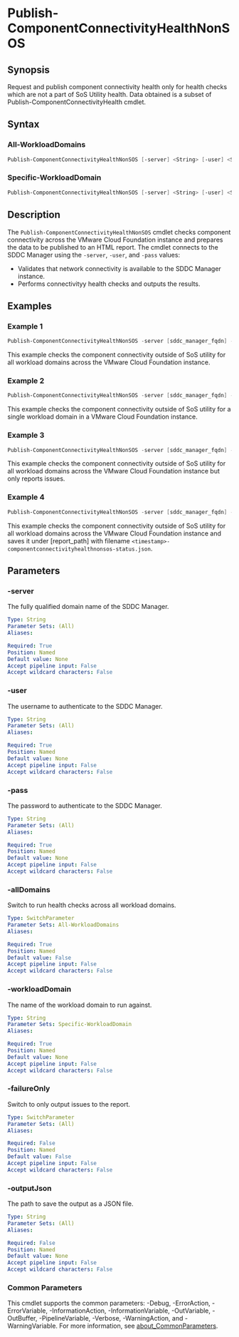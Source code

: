 # Publish-ComponentConnectivityHealthNonSOS

## Synopsis

Request and publish component connectivity health only for health checks which are not a part of SoS Utility health.
Data obtained is a subset of Publish-ComponentConnectivityHealth cmdlet.

## Syntax

### All-WorkloadDomains

```powershell
Publish-ComponentConnectivityHealthNonSOS [-server] <String> [-user] <String> [-pass] <String> [-allDomains] [-failureOnly] [-outputJson <String>] [<CommonParameters>]
```

### Specific-WorkloadDomain

```powershell
Publish-ComponentConnectivityHealthNonSOS [-server] <String> [-user] <String> [-pass] <String> [-workloadDomain] <String> [-failureOnly] [-outputJson <String>] [<CommonParameters>]
```

## Description

The `Publish-ComponentConnectivityHealthNonSOS` cmdlet checks component connectivity across the VMware Cloud Foundation instance and prepares the data to be published to an HTML report.
The cmdlet connects to the SDDC Manager using the `-server`, `-user`, and `-pass` values:

- Validates that network connectivity is available to the SDDC Manager instance.
- Performs connectivityy health checks and outputs the results.

## Examples

### Example 1

```powershell
Publish-ComponentConnectivityHealthNonSOS -server [sddc_manager_fqdn] -user [admin_username] -pass [admin_password] -allDomains
```

This example checks the component connectivity outside of SoS utility for all workload domains across the VMware Cloud Foundation instance.

### Example 2

```powershell
Publish-ComponentConnectivityHealthNonSOS -server [sddc_manager_fqdn] -user [admin_username] -pass [admin_password]  -workloadDomain [workload_domain_name]
```

This example checks the component connectivity outside of SoS utility for a single workload domain in a VMware Cloud Foundation instance.

### Example 3

```powershell
Publish-ComponentConnectivityHealthNonSOS -server [sddc_manager_fqdn] -user [admin_username] -pass [admin_password] -allDomains -failureOnly
```

This example checks the component connectivity outside of SoS utility for all workload domains across the VMware Cloud Foundation instance but only reports issues.

### Example 4

```powershell
Publish-ComponentConnectivityHealthNonSOS -server [sddc_manager_fqdn] -user [admin_username] -pass [admin_password] -allDomains -jsonOutput [report_path]
```

This example checks the component connectivity outside of SoS utility for all workload domains across the VMware Cloud Foundation instance and saves it under [report_path] with filename `<timestamp>-componentconnectivityhealthnonsos-status.json`.

## Parameters

### -server

The fully qualified domain name of the SDDC Manager.

```yaml
Type: String
Parameter Sets: (All)
Aliases:

Required: True
Position: Named
Default value: None
Accept pipeline input: False
Accept wildcard characters: False
```

### -user

The username to authenticate to the SDDC Manager.

```yaml
Type: String
Parameter Sets: (All)
Aliases:

Required: True
Position: Named
Default value: None
Accept pipeline input: False
Accept wildcard characters: False
```

### -pass

The password to authenticate to the SDDC Manager.

```yaml
Type: String
Parameter Sets: (All)
Aliases:

Required: True
Position: Named
Default value: None
Accept pipeline input: False
Accept wildcard characters: False
```

### -allDomains

Switch to run health checks across all workload domains.

```yaml
Type: SwitchParameter
Parameter Sets: All-WorkloadDomains
Aliases:

Required: True
Position: Named
Default value: False
Accept pipeline input: False
Accept wildcard characters: False
```

### -workloadDomain

The name of the workload domain to run against.

```yaml
Type: String
Parameter Sets: Specific-WorkloadDomain
Aliases:

Required: True
Position: Named
Default value: None
Accept pipeline input: False
Accept wildcard characters: False
```

### -failureOnly

Switch to only output issues to the report.

```yaml
Type: SwitchParameter
Parameter Sets: (All)
Aliases:

Required: False
Position: Named
Default value: False
Accept pipeline input: False
Accept wildcard characters: False
```

### -outputJson

The path to save the output as a JSON file.

```yaml
Type: String
Parameter Sets: (All)
Aliases:

Required: False
Position: Named
Default value: None
Accept pipeline input: False
Accept wildcard characters: False
```

### Common Parameters

This cmdlet supports the common parameters: -Debug, -ErrorAction, -ErrorVariable, -InformationAction, -InformationVariable, -OutVariable, -OutBuffer, -PipelineVariable, -Verbose, -WarningAction, and -WarningVariable. For more information, see [about_CommonParameters](http://go.microsoft.com/fwlink/?LinkID=113216).
